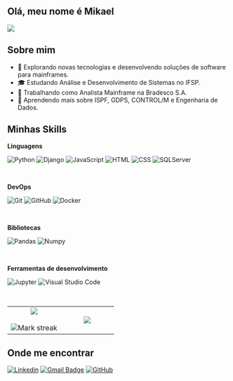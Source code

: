 ## Olá, meu nome é Mikael

![](https://komarev.com/ghpvc/?username=KaelDucatti&color=006bed)

## Sobre mim

- 🤔 Explorando novas tecnologias e desenvolvendo soluções de software para mainframes.
- 🎓 Estudando Análise e Desenvolvimento de Sistemas no IFSP.
- 💼 Trabalhando como Analista Mainframe na Bradesco S.A.
- 🌱 Aprendendo mais sobre ISPF, GDPS, CONTROL/M e Engenharia de Dados.

## Minhas Skills

**Linguagens**

![Python](https://img.shields.io/badge/Python-3776AB?style=for-the-badge&logo=python&logoColor=white)
![Django](https://img.shields.io/badge/Django-092E20?style=for-the-badge&logo=django&logoColor=white)
![JavaScript](https://img.shields.io/badge/JavaScript-F7DF1E?style=for-the-badge&logo=javascript&logoColor=black)
![HTML](https://img.shields.io/badge/HTML5-E34F26?style=for-the-badge&logo=html5&logoColor=white)
![CSS](https://img.shields.io/badge/CSS3-1572B6?style=for-the-badge&logo=css3&logoColor=white)
![SQLServer](https://img.shields.io/badge/Microsoft_SQL_Server-CC2927?style=for-the-badge&logo=microsoft-sql-server&logoColor=white)

<br>

**DevOps**

![Git](https://img.shields.io/badge/Git-E34F26?style=for-the-badge&logo=git&logoColor=white)
![GitHub](https://img.shields.io/badge/GitHub-100000?style=for-the-badge&logo=github&logoColor=white)
![Docker](https://img.shields.io/badge/Docker-2496ED?style=for-the-badge&logo=docker&logoColor=white)

<br>

**Bibliotecas**

![Pandas](https://img.shields.io/badge/Pandas-2C2D72?style=for-the-badge&logo=pandas&logoColor=white)
![Numpy](https://img.shields.io/badge/Numpy-777BB4?style=for-the-badge&logo=numpy&logoColor=white)

<br>

**Ferramentas de desenvolvimento**

![Jupyter](https://img.shields.io/badge/Jupyter-F37626.svg?&style=for-the-badge&logo=Jupyter&logoColor=white)
![Visual Studio Code](https://img.shields.io/badge/Visual_Studio_Code-0078D4?style=for-the-badge&logo=visual%20studio%20code&logoColor=white)


<br/>

<p align="center">
  <!--- stats (start) -->
<table align="center">
<tr border="none">
<td width="50%" align="center">
  
  <img  align="center"  src="https://github-readme-stats.vercel.app/api?username=KaelDucatti&theme=tokyonight&show_icons=true&count_private=true" />
  <br></br>
  <img  title="🔥 Get streak stats for your profile at git.io/streak-stats" alt="Mark streak" src="https://github-readme-streak-stats.herokuapp.com/?user=KaelDucatti&theme=tokyonight&hide_border=false" /> 
</td>

<td width="50%" align="center">

  <img  align="center"  src="https://github-readme-stats.anuraghazra1.vercel.app/api/top-langs/?username=KaelDucatti&theme=tokyonight&hide_border=false&no-bg=true&no-frame=true&langs_count=10"/>
  
  </td>
</tr>
</table>
  


## Onde me encontrar

[![Linkedin](https://img.shields.io/badge/-KaelDucatti-blue?style=flat-square&logo=Linkedin&logoColor=white&link=www.linkedin.com/in/mikaelducatti)](www.linkedin.com/in/mikaelducatti)
[![Gmail Badge](https://img.shields.io/badge/-contato.mikaelducatti@gmail.com-006bed?style=flat-square&logo=Gmail&logoColor=white&link=mailto:contato.mikaelducatti@gmail.com)](mailto:contato.mikaelducatti@gmail.com)
[![GitHub](https://img.shields.io/github/followers/KaelDucatti?label=follow&style=social)](https://github.com/KaelDucatti/KaelDucatti)
